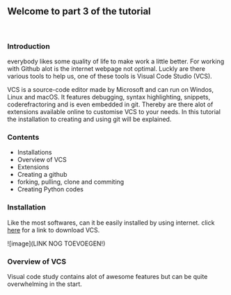 ## Welcome to part 3 of the tutorial

<br>

### Introduction
everybody likes some quality of life to make work a little better. For working with Github alot is the internet webpage not optimal. Luckly are there various tools to help us, one of these tools is Visual Code Studio (VCS).

VCS is a source-code editor made by Microsoft and can run on Windos, Linux and macOS. It features debugging, syntax highlighting, snippets, coderefractoring and is even embedded in git. Thereby are there alot of extensions available online to customise VCS to your needs. In this tutorial the installation to creating and using git will be explained.

### Contents

- Installations
- Overview of VCS
- Extensions
- Creating a github
- forking, pulling, clone and commiting
- Creating Python codes



### Installation

Like the most softwares, can it be easily installed by using internet. click [here](https://code.visualstudio.com/) for a link to download VCS.

![image](LINK NOG TOEVOEGEN!)
<br>

### Overview of VCS

Visual code study contains alot of awesome features but can be quite overwhelming in the start. 
